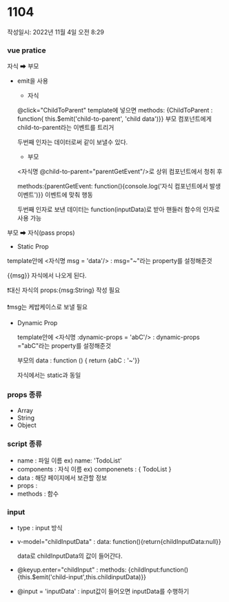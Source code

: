 # 1104


작성일시: 2022년 11월 4일 오전 8:29

### **vue pratice**

자식 ➡ 부모

- emit을 사용
    - 자식
    
    @click="ChildToParent" template에 넣으면 methods: {ChildToParent : function{ this.$emit('child-to-parent', 'child data')}} 부모 컴포넌트에게 child-to-parent라는 이벤트를 트리거
    
    두번째 인자는 데이터로써 같이 보낼수 있다.
    
    - 부모
    
    <자식명 @child-to-parent="parentGetEvent"/>로 상위 컴포넌트에서 청취 후
    
    methods:{parentGetEvent: function(){console.log('자식 컴포넌트에서 발생 이벤트')}} 이벤트에 맞춰 행동
    
    두번째 인자로 보낸 데이터는 function(inputData)로 받아 핸들러 함수의 인자로 사용 가능
    

부모 ➡ 자식(pass props)

- Static Prop

template안에 <자식명 msg = 'data'/> : msg="~"라는 property를 설정해준것

{{msg}} 자식에서 나오게 된다.

❗대신 자식의 props:{msg:String} 작성 필요

❗msg는 케밥케이스로 보낼 필요

- Dynamic Prop
    
    template안에 <자식명 :dynamic-props = 'abC'/> : dynamic-props ="abC"라는 property를 설정해준것
    
    부모의 data : function () { return {abC : '~'}}
    
    자식에서는 static과 동일
    

### **props 종류**

- Array
- String
- Object

### **script 종류**

- name : 파일 이름 ex) name: 'TodoList'
- components : 자식 이름 ex) componenets : { TodoList }
- data : 해당 페이지에서 보관할 정보
- props :
- methods : 함수

### **input**

- type : input 방식
- v-model="childInputData" : data: function(){return{childInputData:null}}
    
    data로 childInputData의 값이 들어간다.
    
- @keyup.enter="childInput" : methods: {childInput:function(){this.$emit('child-input',this.childinputData)}}
- @input = 'inputData' : input값이 들어오면 inputData를 수행하기
